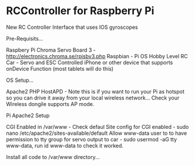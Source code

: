 RCController for Raspberry Pi
============

New RC Controller Interface that uses IOS gyroscopes

Pre-Requisits...

Raspbery Pi
Chroma Servo Board 3 - http://electronics.chroma.se/rpisbv3.php
Raspbian - Pi OS
Hobby Level RC Car - Servo and ESC Controlled
iPhone or other device that supports onDevice Function (most tablets will do this)

OS Setup...

Apache2
PHP
HostAPD - Note this is if you want to run your Pi as hotspot so you can drive it away from your local wireless network... Check your Wireless dongile supports AP mode.

Pi Apache2 Setup

CGI Enabled in /var/www - Check defaul Site config for CGI enabled  - sudo nano /etc/apache2/sites-available/default
Allow www-data user to to have permission to tty group for servo output to car - sudo usermod -aG tty www-data, run id www-data to check it worked.

Install all code to /var/www directory...



